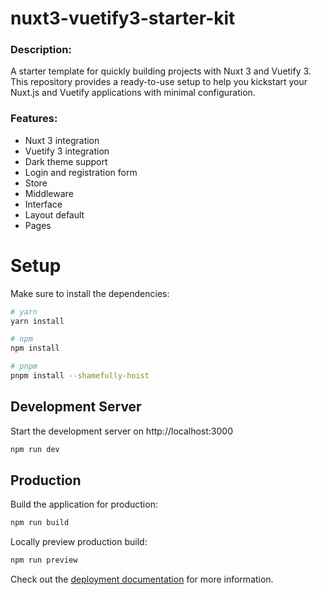 # nuxt3-vuetify3-starter-kit

### Description:
A starter template for quickly building projects with Nuxt 3 and Vuetify 3. This repository provides a ready-to-use setup to help you kickstart your Nuxt.js and Vuetify applications with minimal configuration.
### Features:
* Nuxt 3 integration
* Vuetify 3 integration
* Dark theme support
* Login and registration form
* Store
* Middleware
* Interface
* Layout default
* Pages

# Setup

Make sure to install the dependencies:

```bash
# yarn
yarn install

# npm
npm install

# pnpm
pnpm install --shamefully-hoist
```

## Development Server

Start the development server on http://localhost:3000

```bash
npm run dev
```

## Production

Build the application for production:

```bash
npm run build
```

Locally preview production build:

```bash
npm run preview
```

Check out the [deployment documentation](https://nuxt.com/docs/getting-started/deployment) for more information.
